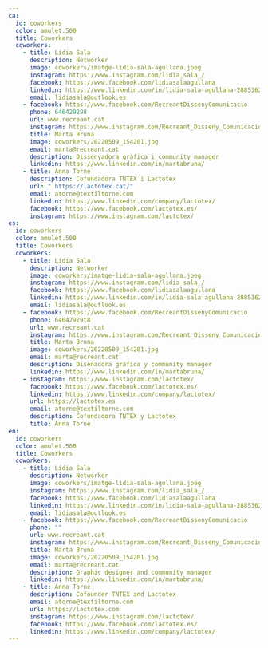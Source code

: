 ```yaml
---
ca:
  id: coworkers
  color: amulet.500
  title: Coworkers
  coworkers:
    - title: Lídia Sala
      description: Networker
      image: coworkers/imatge-lidia-sala-agullana.jpeg
      instagram: https://www.instagram.com/lidia_sala_/
      facebook: https://www.facebook.com/lidiasalaagullana
      linkedin: https://www.linkedin.com/in/lidia-sala-agullana-288536220
      email: lidiasala@outlook.es
    - facebook: https://www.facebook.com/RecreantDissenyComunicacio
      phone: 646429298
      url: www.recreant.cat
      instagram: https://www.instagram.com/Recreant_Disseny_Comunicacio/
      title: Marta Bruna
      image: coworkers/20220509_154201.jpg
      email: marta@recreant.cat
      description: Dissenyadora gràfica i community manager
      linkedin: https://www.linkedin.com/in/martabruna/
    - title: Anna Torné
      description: Cofundadora TNTEX i Lactotex
      url: " https://lactotex.cat/"
      email: atorne@textiltorne.com
      linkedin: https://www.linkedin.com/company/lactotex/
      facebook: https://www.facebook.com/lactotex.es/
      instagram: https://www.instagram.com/lactotex/
es:
  id: coworkers
  color: amulet.500
  title: Coworkers
  coworkers:
    - title: Lídia Sala
      description: Networker
      image: coworkers/imatge-lidia-sala-agullana.jpeg
      instagram: https://www.instagram.com/lidia_sala_/
      facebook: https://www.facebook.com/lidiasalaagullana
      linkedin: https://www.linkedin.com/in/lidia-sala-agullana-288536220
      email: lidiasala@outlook.es
    - facebook: https://www.facebook.com/RecreantDissenyComunicacio
      phone: 64642929t8
      url: www.recreant.cat
      instagram: https://www.instagram.com/Recreant_Disseny_Comunicacio/
      title: Marta Bruna
      image: coworkers/20220509_154201.jpg
      email: marta@recreant.cat
      description: Diseñadora gráfica y community manager
      linkedin: https://www.linkedin.com/in/martabruna/
    - instagram: https://www.instagram.com/lactotex/
      facebook: https://www.facebook.com/lactotex.es/
      linkedin: https://www.linkedin.com/company/lactotex/
      url: https://lactotex.es
      email: atorne@textiltorne.com
      description: Cofundadora TNTEX y Lactotex
      title: Anna Torné
en:
  id: coworkers
  color: amulet.500
  title: Coworkers
  coworkers:
    - title: Lídia Sala
      description: Networker
      image: coworkers/imatge-lidia-sala-agullana.jpeg
      instagram: https://www.instagram.com/lidia_sala_/
      facebook: https://www.facebook.com/lidiasalaagullana
      linkedin: https://www.linkedin.com/in/lidia-sala-agullana-288536220
      email: lidiasala@outlook.es
    - facebook: https://www.facebook.com/RecreantDissenyComunicacio
      phone: ""
      url: www.recreant.cat
      instagram: https://www.instagram.com/Recreant_Disseny_Comunicacio/
      title: Marta Bruna
      image: coworkers/20220509_154201.jpg
      email: marta@recreant.cat
      description: Graphic designer and community manager
      linkedin: https://www.linkedin.com/in/martabruna/
    - title: Anna Torné
      description: Cofounder TNTEX and Lactotex
      email: atorne@textiltorne.com
      url: https://lactotex.com
      instagram: https://www.instagram.com/lactotex/
      facebook: https://www.facebook.com/lactotex.es/
      linkedin: https://www.linkedin.com/company/lactotex/
---
```

